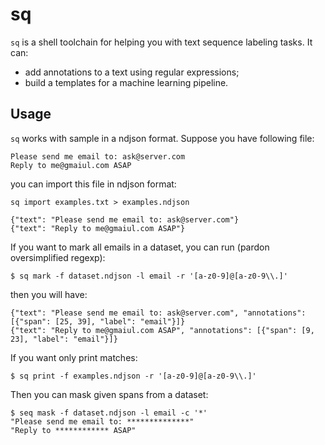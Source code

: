 # sq

`sq` is a shell toolchain for helping you with text sequence labeling tasks. It can:

 * add annotations to a text using regular expressions;
 * build a templates for a machine learning pipeline.

## Usage

`sq` works with sample in a ndjson format. Suppose you have following file:

```
Please send me email to: ask@server.com
Reply to me@gmaiul.com ASAP
```

you can import this file in ndjson format:

```
sq import examples.txt > examples.ndjson 
```

```
{"text": "Please send me email to: ask@server.com"}
{"text": "Reply to me@gmaiul.com ASAP"}
```

If you want to mark all emails in a dataset, you can run (pardon oversimplified regexp):

```
$ sq mark -f dataset.ndjson -l email -r '[a-z0-9]@[a-z0-9\\.]'
```

then you will have:

```
{"text": "Please send me email to: ask@server.com", "annotations": [{"span": [25, 39], "label": "email"}]}
{"text": "Reply to me@gmaiul.com ASAP", "annotations": [{"span": [9, 23], "label": "email"}]}
```

If you want only print matches:

```
$ sq print -f examples.ndjson -r '[a-z0-9]@[a-z0-9\\.]'
```

Then you can mask given spans from a dataset:

```
$ seq mask -f dataset.ndjson -l email -c '*'
"Please send me email to: **************"
"Reply to ************ ASAP"
```

